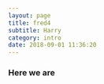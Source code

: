 ```yaml
---
layout: page
title: fred4
subtitle: Harry
category: intro
date: 2018-09-01 11:36:20
---
```


### Here we are